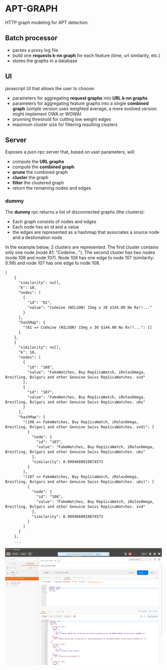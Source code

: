 # APT-GRAPH

HTTP graph modeling for APT detection.

## Batch processor
- parses a proxy log file
- build one **requests k-nn graph** for each feature (time, url similarity, etc.)
- stores the graphs in a database

## UI
javascript UI that allows the user to choose:
- parameters for aggregating **request graphs** into **URL k-nn graphs**
- parameters for aggregating feature graphs into a single **combined graph** (simple version uses weighted average, a more evolved version might implement OWA or WOWA)
- prunning threshold for cutting low weight edges
- maximum cluster size for filtering resulting clusters

## Server
Exposes a json-rpc server that, based on user parameters, will:
- compute the **URL graphs**
- compute the **combined graph**
- **prune** the combined graph
- **cluster** the graph
- **filter** the clustered graph
- return the remaining nodes and edges

### dummy

The **dummy** rpc returns a list of disconnected graphs (the clusters):
- Each graph consists of nodes and edges
- Each node has an id and a value
- the edges are represented as a hashmap that associates a source node and a destionation node

In the example below, 2 clusters are represented. The first cluster contains only one node (node 81: "Codeine..."). The second cluster has two nodes (node 108 and node 107). Node 108 has one edge to node 107 (similarity: 0.99) and node 107 has one edge to node 108.

```
[
    {
      "similarity": null,
      "k": 10,
      "nodes": [
        {
          "id": "81",
          "value": "Codeine (WILSON) 15mg x 30 $144.00 No Rx!!..."
        }
      ],
      "hashMap": {
        "(81 => Codeine (WILSON) 15mg x 30 $144.00 No Rx!!...": []
      }
    },
    {
      "similarity": null,
      "k": 10,
      "nodes": [
        {
          "id": "108",
          "value": "FakeWatches, Buy Rep1icaWatch, iRolexOmega, Breitling, Bvlgari and other Genuine Swiss Rep1icaWatches. vxd"
        },
        {
          "id": "107",
          "value": "FakeWatches, Buy Rep1icaWatch, iRolexOmega, Breitling, Bvlgari and other Genuine Swiss Rep1icaWatches. ubs"
        }
      ],
      "hashMap": {
        "(108 => FakeWatches, Buy Rep1icaWatch, iRolexOmega, Breitling, Bvlgari and other Genuine Swiss Rep1icaWatches. vxd)": [
          {
            "node": {
              "id": "107",
              "value": "FakeWatches, Buy Rep1icaWatch, iRolexOmega, Breitling, Bvlgari and other Genuine Swiss Rep1icaWatches. ubs"
            },
            "similarity": 0.9994660019874573
          }
        ],
        "(107 => FakeWatches, Buy Rep1icaWatch, iRolexOmega, Breitling, Bvlgari and other Genuine Swiss Rep1icaWatches. ubs)": [
          {
            "node": {
              "id": "108",
              "value": "FakeWatches, Buy Rep1icaWatch, iRolexOmega, Breitling, Bvlgari and other Genuine Swiss Rep1icaWatches. vxd"
            },
            "similarity": 0.9994660019874573
          }
        ]
      }
    },
    ...
```

![](./dummy-rpc.png)